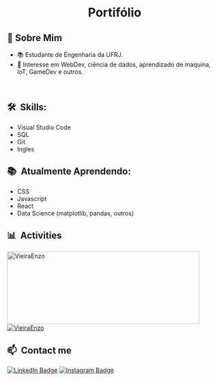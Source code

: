 <h1 align="center">Portifólio</h1>

<div>

  ## 🔭 Sobre Mim

  - 📚 Estudante de Engenharia da UFRJ.
  - 📜 Interesse em WebDev, ciência de dados, aprendizado de maquina, IoT, GameDev e outros.

  <br>
  

</div>

<div>

  ## 🛠️ &nbsp;Skills:
  
  - Visual Studio Code
  - SQL
  - Git
  - Ingles
  
</div>

<div>

  ## 📚 &nbsp;Atualmente Aprendendo:

  - CSS
  - Javascript
  - React
  - Data Science (matplotlib, pandas, outros)

</div>

<div>

  ## 📊 &nbsp;Activities
  <a href="https://github.com/VieiraEnzo">
    <img width=450 height=170 align="center" alt="VieiraEnzo" src="https://github-readme-stats.vercel.app/api?username=VieiraEnzo&theme=dracula&show_icons=true&bg_color=0D1117&hide_border=true&count_private=true" />
  </a>
  <a href="https://github.com/VieiraEnzo">
    <img align="center" alt="VieiraEnzo" src="https://github-readme-stats.vercel.app/api/top-langs/?username=VieiraEnzo&theme=dracula&layout=compact&bg_color=0D1117&hide_border=true&count_private=true" />
  </a>
</div>

<div>

  ## 📫 &nbsp;Contact me 
  
  [![LinkedIn Badge](https://img.shields.io/badge/-Alice_Ferreira-blue?style=flat-square&logo=Linkedin&logoColor=white&link=https://www.linkedin.com/in/enzo-vieira-9a6745252/)](https://www.linkedin.com/in/enzo-vieira-9a6745252/)
  [![Instagram Badge](https://img.shields.io/badge/-capvalce-%23E4405F?style=flat-square&logo=Instagram&logoColor=white)](https://www.instagram.com/capvalce/)
  
</div>
